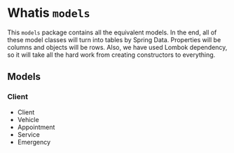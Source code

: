 # Whatis `models`

This `models` package contains all the equivalent models. In the end, all of these model classes will turn into tables
by Spring Data. Properties will be columns and objects will be rows. Also, we have used Lombok dependency, so it will
take all the hard work from creating constructors to everything.

## Models

### Client

- Client
- Vehicle
- Appointment
- Service
- Emergency